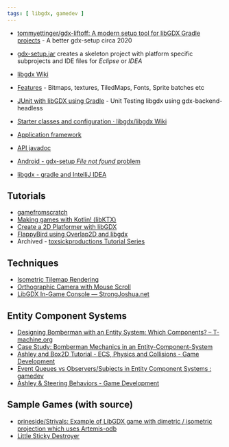 ```yaml
---
tags: [ libgdx, gamedev ]
---
```


- [tommyettinger/gdx-liftoff: A modern setup tool for libGDX Gradle projects](https://github.com/tommyettinger/gdx-liftoff) -  A better gdx-setup circa 2020
- [gdx-setup.jar](https://github.com/libgdx/libgdx/wiki/Project-Setup-Gradle) creates a skeleton project with platform specific subprojects and IDE files for *Eclipse* or *IDEA*

- [libgdx Wiki](https://github.com/libgdx/libgdx/wiki/Introduction)
- [Features](http://libgdx.badlogicgames.com/features.html) - Bitmaps, textures, TiledMaps, Fonts, Sprite batches etc
- [JUnit with libGDX using Gradle](http://shahmirj.com/blog/getting-junit-working-with-libgdx-in-gradle) - Unit Testing libgdx using gdx-backend-headless
- [Starter classes and configuration · libgdx/libgdx Wiki](https://github.com/libgdx/libgdx/wiki/Starter-classes-and-configuration)
- [Application framework](https://github.com/libgdx/libgdx/wiki/The-application-framework)
- [API javadoc](http://libgdx.badlogicgames.com/nightlies/docs/api/)
- [Android - gdx-setup *File not found* problem](http://stackoverflow.com/questions/22822767/new-libgdx-setup-receive-file-not-found)
- [libgdx - gradle and IntelliJ IDEA](https://github.com/libgdx/libgdx/wiki/Gradle-and-Intellij-IDEA)

Tutorials
---------
- [gamefromscratch](http://www.gamefromscratch.com/page/LibGDX-Tutorial-series.aspx)
- [Making games with Kotlin! (libKTX)](https://kotlin.christmas/2019/11)
- [Create a 2D Platformer with libGDX](https://obviam.net/posts/2013/04.libgdx-collision-detection-tutorial-part4/)
- [FlappyBird using Overlap2D and libgdx](http://www.gamefromscratch.com/post/2014/09/08/Guest-Tutorial-Making-Flappy-Bird-using-Overlap2D-and-LibGDX.aspx)
- Archived - [toxsickproductions Tutorial Series](https://web.archive.org/web/20140806222937/http://www.toxsickproductions.com/libgdx/libgdx-basics-game-and-screens/)

Techniques
----------

- [Isometric Tilemap Rendering](http://www.badlogicgames.com/wordpress/?p=2032)
- [Orthographic Camera with Mouse Scroll](http://pixelimperfect.blogspot.com/2012/09/tutorial-libgdx-orthographic-camera.html)
- [LibGDX In-Game Console — StrongJoshua.net](https://www.strongjoshua.net/projects/games/libgdx-ingame-console)

Entity Component Systems
------------------------

- [Designing Bomberman with an Entity System: Which Components? – T-machine.org](http://t-machine.org/index.php/2013/05/30/designing-bomberman-with-an-entity-system-which-components/)
- [Case Study: Bomberman Mechanics in an Entity-Component-System](https://www.gamedev.net/tutorials/_/technical/game-programming/case-study-bomberman-mechanics-in-an-entity-component-system-r3159/)
- [Ashley and Box2D Tutorial - ECS, Physics and Collisions - Game Development](https://www.gamedevelopment.blog/ashley-and-box2d-tutorial/)
- [Event Queues vs Observers/Subjects in Entity Component Systems : gamedev](https://www.reddit.com/r/gamedev/comments/65qhd0/event_queues_vs_observerssubjects_in_entity/)
- [Ashley & Steering Behaviors - Game Development](https://www.gamedevelopment.blog/full-libgdx-game-tutorial-ashley-steering-behaviors/)

Sample Games (with source)
--------------------------

- [prineside/Strivals: Example of LibGDX game with dimetric / isometric projection which uses Artemis-odb](https://github.com/prineside/Strivals)
- [Little Sticky Destroyer](https://github.com/basimkhajwal/LSD)